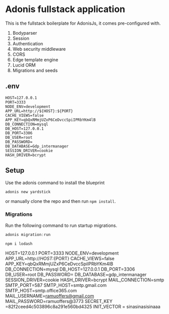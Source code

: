 # Adonis fullstack application

This is the fullstack boilerplate for AdonisJs, it comes pre-configured with.

1. Bodyparser
2. Session
3. Authentication
4. Web security middleware
5. CORS
6. Edge template engine
7. Lucid ORM
8. Migrations and seeds


## .env

```
HOST=127.0.0.1
PORT=3333
NODE_ENV=development
APP_URL=http://${HOST}:${PORT}
CACHE_VIEWS=false
APP_KEY=qbQxRMmjUZxP6CeDvccSpiIPRbYKm4lB
DB_CONNECTION=mysql
DB_HOST=127.0.0.1
DB_PORT=3306
DB_USER=root
DB_PASSWORD=
DB_DATABASE=Gdp_intermanager
SESSION_DRIVER=cookie
HASH_DRIVER=bcrypt
```

## Setup

Use the adonis command to install the blueprint

```bash
adonis new yardstick
```

or manually clone the repo and then run `npm install`.


### Migrations

Run the following command to run startup migrations.

```js
adonis migration:run

npm i lodash
```
HOST=127.0.0.1
PORT=3333
NODE_ENV=development
APP_URL=http://${HOST}:${PORT}
CACHE_VIEWS=false
APP_KEY=qbQxRMmjUZxP6CeDvccSpiIPRbYKm4lB
DB_CONNECTION=mysql
DB_HOST=127.0.0.1
DB_PORT=3306
DB_USER=root
DB_PASSWORD=
DB_DATABASE=gdp_intermanager
SESSION_DRIVER=cookie
HASH_DRIVER=bcrypt
MAIL_CONNECTION=smtp
SMTP_PORT=587
SMTP_HOST=smtp.gmail.com
SMTP_HOST=smtp.office365.com
MAIL_USERNAME=ramuoffers@gmail.com
MAIL_PASSWORD=ramuoffers@3773
SECRET_KEY =82f2ceed4c503896c8a291e560bd4325
INIT_VECTOR = sinasinasisinaaa